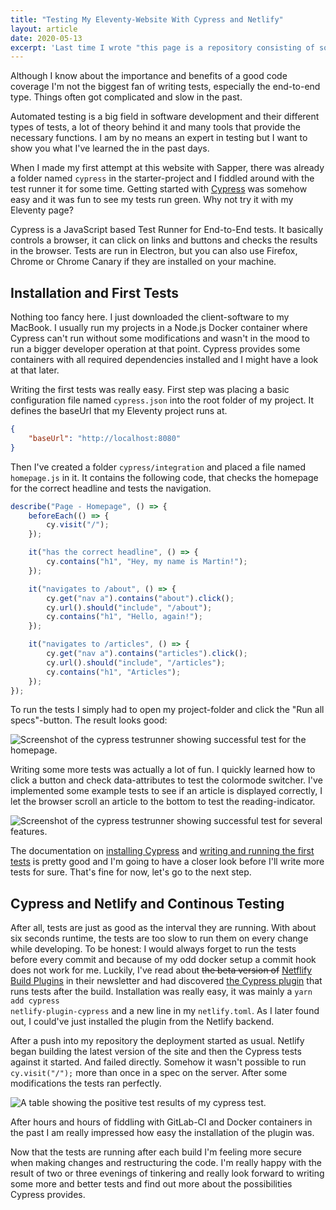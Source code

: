 ```yaml
---
title: "Testing My Eleventy-Website With Cypress and Netlify"
layout: article
date: 2020-05-13
excerpt: 'Last time I wrote "this page is a repository consisting of some thrown-together and latenight-written code". Some tests should ensure that I don''t break to much when I''m, cleaning up the code. Here''s how I created a basic setup that runs my tests before every deployment.'
---
```


Although I know about the importance and benefits of a good code coverage I'm not the biggest fan of writing tests, especially the end-to-end type. Things often got complicated and slow in the past.

Automated testing is a big field in software development and their different types of tests, a lot of theory behind it and many tools that provide the necessary functions. I am by no means an expert in testing but I want to show you what I've learned the in the past days.

When I made my first attempt at this website with Sapper, there was already a folder named <code>cypress</code> in the starter-project and I fiddled around with the test runner it for some time. Getting started with <a href="https://www.cypress.io/">Cypress</a> was somehow easy and it was fun to see my tests run green. Why not try it with my Eleventy page?

Cypress is a JavaScript based Test Runner for End-to-End tests. It basically controls a browser, it can click on links and buttons and checks the results in the browser. Tests are run in Electron, but you can also use Firefox, Chrome or Chrome Canary if they are installed on your machine.

## Installation and First Tests

Nothing too fancy here. I just downloaded the client-software to my MacBook. I usually run my projects in a Node.js Docker container where Cypress can't run without some modifications and wasn't in the mood to run a bigger developer operation at that point. Cypress provides some containers with all required dependencies installed and I might have a look at that later.

Writing the first tests was really easy. First step was placing a basic configuration file named <code>cypress.json</code> into the root folder of my project. It defines the baseUrl that my Eleventy project runs at.

```json
{
    "baseUrl": "http://localhost:8080"
}
```

Then I've created a folder <code>cypress/integration</code> and placed a file named <code>homepage.js</code> in it. It contains the following code, that checks the homepage for the correct headline and tests the navigation.

```js
describe("Page - Homepage", () => {
    beforeEach(() => {
        cy.visit("/");
    });

    it("has the correct headline", () => {
        cy.contains("h1", "Hey, my name is Martin!");
    });

    it("navigates to /about", () => {
        cy.get("nav a").contains("about").click();
        cy.url().should("include", "/about");
        cy.contains("h1", "Hello, again!");
    });

    it("navigates to /articles", () => {
        cy.get("nav a").contains("articles").click();
        cy.url().should("include", "/articles");
        cy.contains("h1", "Articles");
    });
});
```

To run the tests I simply had to open my project-folder and click the "Run all specs"-button. The result looks good:

![Screenshot of the cypress testrunner showing successful test for the homepage.](/articles/07-testing-my-eleventy-website-with-cypress-and-netlify/msme-first-tests.png)

Writing some more tests was actually a lot of fun. I quickly learned how to click a button and check data-attributes to test the colormode switcher. I've implemented some example tests to see if an article is displayed correctly, I let the browser scroll an article to the bottom to test the reading-indicator.

![Screenshot of the cypress testrunner showing successful test for several features.](/articles/07-testing-my-eleventy-website-with-cypress-and-netlify/msme-more-tests.png)

The documentation on <a href="https://docs.cypress.io/guides/getting-started/installing-cypress.html">installing Cypress</a> and <a href="https://docs.cypress.io/guides/getting-started/writing-your-first-test.html">writing and running the first tests</a> is pretty good and I'm going to have a closer look before I'll write more tests for sure. That's fine for now, let's go to the next step.

## Cypress and Netlify and Continous Testing

After all, tests are just as good as the interval they are running. With about six seconds runtime, the tests are too slow to run them on every change while developing. To be honest: I would always forget to run the tests before every commit and because of my odd docker setup a commit hook does not work for me. Luckily, I've read about <s>the beta version of</s> <a href="https://www.netlify.com/products/build/plugins/">Netflify Build Plugins</a> in their newsletter and had discovered <a href="https://github.com/cypress-io/netlify-plugin-cypress">the Cypress plugin</a> that runs tests after the build. Installation was really easy, it was mainly a <code>yarn add cypress netlify-plugin-cypress</code> and a new line in my <code>netlify.toml</code>. As I later found out, I could've just installed the plugin from the Netlify backend.

After a push into my repository the deployment started as usual. Netlify began building the latest version of the site and then the Cypress tests against it started. And failed directly. Somehow it wasn't possible to run <code>cy.visit("/");</code> more than once in a spec on the server. After some modifications the tests ran perfectly.

![A table showing the positive test results of my cypress test.](/articles/07-testing-my-eleventy-website-with-cypress-and-netlify/msme-cypress-netlify-complete.jpeg)

After hours and hours of fiddling with GitLab-CI and Docker containers in the past I am really impressed how easy the installation of the plugin was.

Now that the tests are running after each build I'm feeling more secure when making changes and restructuring the code. I'm really happy with the result of two or three evenings of tinkering and really look forward to writing some more and better tests and find out more about the possibilities Cypress provides.
